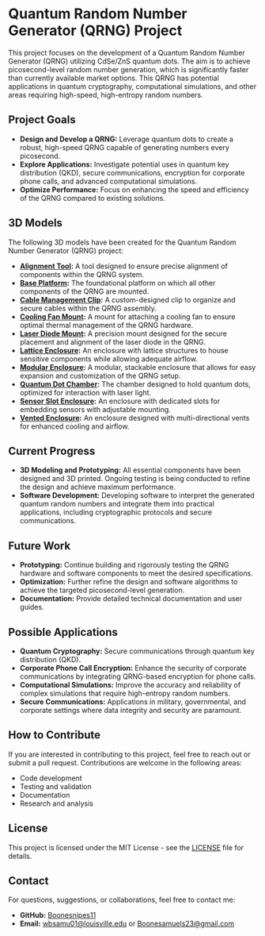 # Quantum Random Number Generator (QRNG) Project

This project focuses on the development of a Quantum Random Number Generator (QRNG) utilizing CdSe/ZnS quantum dots. The aim is to achieve picosecond-level random number generation, which is significantly faster than currently available market options. This QRNG has potential applications in quantum cryptography, computational simulations, and other areas requiring high-speed, high-entropy random numbers.

## Project Goals

- **Design and Develop a QRNG:** Leverage quantum dots to create a robust, high-speed QRNG capable of generating numbers every picosecond.
- **Explore Applications:** Investigate potential uses in quantum key distribution (QKD), secure communications, encryption for corporate phone calls, and advanced computational simulations.
- **Optimize Performance:** Focus on enhancing the speed and efficiency of the QRNG compared to existing solutions.

## 3D Models

The following 3D models have been created for the Quantum Random Number Generator (QRNG) project:

- **[Alignment Tool](3D_Models/alignment_tool.scad):** A tool designed to ensure precise alignment of components within the QRNG system.
- **[Base Platform](3D_Models/base_platform.scad):** The foundational platform on which all other components of the QRNG are mounted.
- **[Cable Management Clip](3D_Models/cable_management_clip.scad):** A custom-designed clip to organize and secure cables within the QRNG assembly.
- **[Cooling Fan Mount](3D_Models/cooling_fan_mount.scad):** A mount for attaching a cooling fan to ensure optimal thermal management of the QRNG hardware.
- **[Laser Diode Mount](3D_Models/laser_diode_mount.scad):** A precision mount designed for the secure placement and alignment of the laser diode in the QRNG.
- **[Lattice Enclosure](3D_Models/lattice_enclosure.scad):** An enclosure with lattice structures to house sensitive components while allowing adequate airflow.
- **[Modular Enclosure](3D_Models/modular_enclosure.scad):** A modular, stackable enclosure that allows for easy expansion and customization of the QRNG setup.
- **[Quantum Dot Chamber](3D_Models/quantum_dot_chamber.scad):** The chamber designed to hold quantum dots, optimized for interaction with laser light.
- **[Sensor Slot Enclosure](3D_Models/sensor_slot_enclosure.scad):** An enclosure with dedicated slots for embedding sensors with adjustable mounting.
- **[Vented Enclosure](3D_Models/vented_enclosure.scad):** An enclosure designed with multi-directional vents for enhanced cooling and airflow.

## Current Progress

- **3D Modeling and Prototyping:** All essential components have been designed and 3D printed. Ongoing testing is being conducted to refine the design and achieve maximum performance.
- **Software Development:** Developing software to interpret the generated quantum random numbers and integrate them into practical applications, including cryptographic protocols and secure communications.

## Future Work

- **Prototyping:** Continue building and rigorously testing the QRNG hardware and software components to meet the desired specifications.
- **Optimization:** Further refine the design and software algorithms to achieve the targeted picosecond-level generation.
- **Documentation:** Provide detailed technical documentation and user guides.

## Possible Applications

- **Quantum Cryptography:** Secure communications through quantum key distribution (QKD).
- **Corporate Phone Call Encryption:** Enhance the security of corporate communications by integrating QRNG-based encryption for phone calls.
- **Computational Simulations:** Improve the accuracy and reliability of complex simulations that require high-entropy random numbers.
- **Secure Communications:** Applications in military, governmental, and corporate settings where data integrity and security are paramount.

## How to Contribute

If you are interested in contributing to this project, feel free to reach out or submit a pull request. Contributions are welcome in the following areas:
- Code development
- Testing and validation
- Documentation
- Research and analysis

## License

This project is licensed under the MIT License - see the [LICENSE](LICENSE) file for details.

## Contact

For questions, suggestions, or collaborations, feel free to contact me:
- **GitHub:** [Boonesnipes11](https://github.com/Boonesnipes11)
- **Email:** [wbsamu01@louisville.edu](mailto:wbsamu01@louisville.edu) or [Boonesamuels23@gmail.com](mailto:Boonesamuels23@gmail.com)
